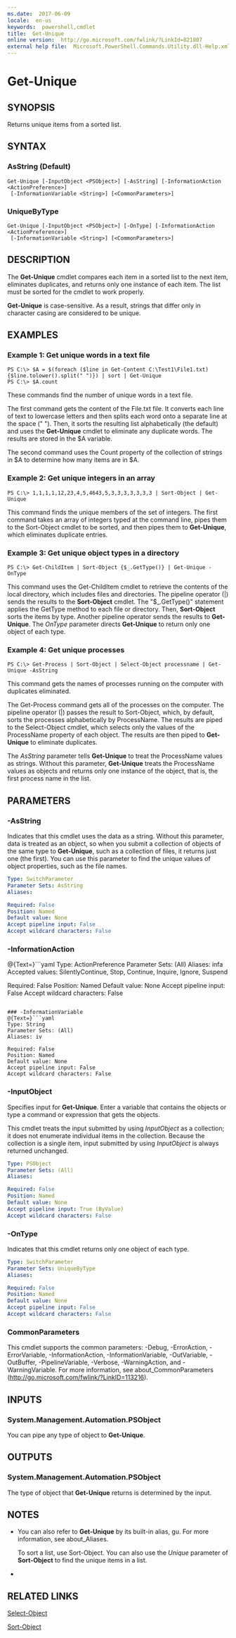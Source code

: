 ```yaml
---
ms.date:  2017-06-09
locale:  en-us
keywords:  powershell,cmdlet
title:  Get-Unique
online version:  http://go.microsoft.com/fwlink/?LinkId=821807
external help file:  Microsoft.PowerShell.Commands.Utility.dll-Help.xml
---
```


# Get-Unique

## SYNOPSIS
Returns unique items from a sorted list.

## SYNTAX

### AsString (Default)
```
Get-Unique [-InputObject <PSObject>] [-AsString] [-InformationAction <ActionPreference>]
 [-InformationVariable <String>] [<CommonParameters>]
```

### UniqueByType
```
Get-Unique [-InputObject <PSObject>] [-OnType] [-InformationAction <ActionPreference>]
 [-InformationVariable <String>] [<CommonParameters>]
```

## DESCRIPTION
The **Get-Unique** cmdlet compares each item in a sorted list to the next item, eliminates duplicates, and returns only one instance of each item.
The list must be sorted for the cmdlet to work properly.

**Get-Unique** is case-sensitive.
As a result, strings that differ only in character casing are considered to be unique.

## EXAMPLES

### Example 1: Get unique words in a text file
```
PS C:\> $A = $(foreach ($line in Get-Content C:\Test1\File1.txt) {$line.tolower().split(" ")}) | sort | Get-Unique
PS C:\> $A.count
```

These commands find the number of unique words in a text file.

The first command gets the content of the File.txt file.
It converts each line of text to lowercase letters and then splits each word onto a separate line at the space (" ").
Then, it sorts the resulting list alphabetically (the default) and uses the **Get-Unique** cmdlet to eliminate any duplicate words.
The results are stored in the $A variable.

The second command uses the Count property of the collection of strings in $A to determine how many items are in $A.

### Example 2: Get unique integers in an array
```
PS C:\> 1,1,1,1,12,23,4,5,4643,5,3,3,3,3,3,3,3 | Sort-Object | Get-Unique
```

This command finds the unique members of the set of integers.
The first command takes an array of integers typed at the command line, pipes them to the Sort-Object cmdlet to be sorted, and then pipes them to **Get-Unique**, which eliminates duplicate entries.

### Example 3: Get unique object types in a directory
```
PS C:\> Get-ChildItem | Sort-Object {$_.GetType()} | Get-Unique -OnType
```

This command uses the Get-ChildItem cmdlet to retrieve the contents of the local directory, which includes files and directories.
The pipeline operator (|) sends the results to the **Sort-Object** cmdlet.
The "$_.GetType()" statement applies the GetType method to each file or directory.
Then, **Sort-Object** sorts the items by type.
Another pipeline operator sends the results to **Get-Unique**.
The *OnType* parameter directs **Get-Unique** to return only one object of each type.

### Example 4: Get unique processes
```
PS C:\> Get-Process | Sort-Object | Select-Object processname | Get-Unique -AsString
```

This command gets the names of processes running on the computer with duplicates eliminated.

The Get-Process command gets all of the processes on the computer.
The pipeline operator (|) passes the result to Sort-Object, which, by default, sorts the processes alphabetically by ProcessName.
The results are piped to the Select-Object cmdlet, which selects only the values of the ProcessName property of each object.
The results are then piped to **Get-Unique** to eliminate duplicates.

The *AsString* parameter tells **Get-Unique** to treat the ProcessName values as strings.
Without this parameter, **Get-Unique** treats the ProcessName values as objects and returns only one instance of the object, that is, the first process name in the list.

## PARAMETERS

### -AsString
Indicates that this cmdlet uses the data as a string.
Without this parameter, data is treated as an object, so when you submit a collection of objects of the same type to **Get-Unique**, such as a collection of files, it returns just one (the first).
You can use this parameter to find the unique values of object properties, such as the file names.

```yaml
Type: SwitchParameter
Parameter Sets: AsString
Aliases: 

Required: False
Position: Named
Default value: None
Accept pipeline input: False
Accept wildcard characters: False
```

### -InformationAction
@{Text=}```yaml
Type: ActionPreference
Parameter Sets: (All)
Aliases: infa
Accepted values: SilentlyContinue, Stop, Continue, Inquire, Ignore, Suspend

Required: False
Position: Named
Default value: None
Accept pipeline input: False
Accept wildcard characters: False
```

### -InformationVariable
@{Text=}```yaml
Type: String
Parameter Sets: (All)
Aliases: iv

Required: False
Position: Named
Default value: None
Accept pipeline input: False
Accept wildcard characters: False
```

### -InputObject
Specifies input for **Get-Unique**.
Enter a variable that contains the objects or type a command or expression that gets the objects.

This cmdlet treats the input submitted by using *InputObject* as a collection; it does not enumerate individual items in the collection.
Because the collection is a single item, input submitted by using *InputObject* is always returned unchanged.

```yaml
Type: PSObject
Parameter Sets: (All)
Aliases: 

Required: False
Position: Named
Default value: None
Accept pipeline input: True (ByValue)
Accept wildcard characters: False
```

### -OnType
Indicates that this cmdlet returns only one object of each type.

```yaml
Type: SwitchParameter
Parameter Sets: UniqueByType
Aliases: 

Required: False
Position: Named
Default value: None
Accept pipeline input: False
Accept wildcard characters: False
```

### CommonParameters
This cmdlet supports the common parameters: -Debug, -ErrorAction, -ErrorVariable, -InformationAction, -InformationVariable, -OutVariable, -OutBuffer, -PipelineVariable, -Verbose, -WarningAction, and -WarningVariable. For more information, see about_CommonParameters (http://go.microsoft.com/fwlink/?LinkID=113216).

## INPUTS

### System.Management.Automation.PSObject
You can pipe any type of object to **Get-Unique**.

## OUTPUTS

### System.Management.Automation.PSObject
The type of object that **Get-Unique** returns is determined by the input.

## NOTES
* You can also refer to **Get-Unique** by its built-in alias, gu. For more information, see about_Aliases.

  To sort a list, use Sort-Object.
You can also use the *Unique* parameter of **Sort-Object** to find the unique items in a list.

*

## RELATED LINKS

[Select-Object](Select-Object.md)

[Sort-Object](Sort-Object.md)


